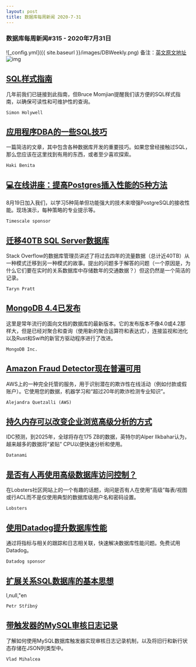 ```yaml
---
layout: post
title: 数据库每周新闻 2020-7-31
---
```

### 数据库每周新闻#315 - 2020年7月31日
![_config.yml]({{ site.baseurl }}/images/DBWeekly.png)
备注：[英文原文地址](https://dbweekly.com/issues/315)
![img](https://res.cloudinary.com/cpress/image/upload/w_1280,e_sharpen:60/jdeepgdvpgvjnxjrfctm.jpg)


## [SQL样式指南](https://dbweekly.com/link/92784/web)
几年前我们已链接到此指南，但Bruce Momjian提醒我们该方便的SQL样式指南，以确保可读性和可维护性的查询。

`Simon Holywell`


## [应用程序DBA的一些SQL技巧](https://dbweekly.com/link/92785/web)
一篇简洁的文章，其中包含各种数据库开发的重要技巧。如果您曾经接触过SQL，那么您应该在这里找到有用的东西，或者至少喜欢探索。

`Haki Benita`


## [💻在线讲座：提高Postgres插入性能的5种方法](https://dbweekly.com/link/92786/web)
8月19日加入我们，以学习5种简单但功能强大的技术来增强PostgreSQL的接收性能。现场演示，每种策略的专业提示等。

`Timescale sponsor`


## [迁移40TB SQL Server数据库](https://dbweekly.com/link/92787/web)
Stack Overflow的数据库管理员讲述了将过去四年的流量数据（总计近40TB）从一种模式迁移到另一种模式的故事。提出的问题多于解答的问题（一个原因是，为什么它们要在实时的关系数据库中存储数年的交通数据？）但这仍然是一个简洁的记录。

`Taryn Pratt`


## [MongoDB 4.4已发布](https://dbweekly.com/link/92789/web)
这里是常年流行的面向文档的数据库的最新版本。它的发布版本不像4.0或4.2那样大，但是已经对聚合和查询（使用新的聚合运算符和表达式），连接监视和池化以及Rust和Swift的新官方驱动程序进行了改进。

`MongoDB Inc.`


## [Amazon Fraud Detector现在普遍可用](https://dbweekly.com/link/92790/web)
AWS上的一种完全托管的服务，用于识别潜在的欺诈性在线活动（例如付款或假账户）。它使用您的数据，机器学习和“超过20年的欺诈检测专业知识”。

`Alejandra Quetzalli (AWS)`


## [持久内存可以改变企业浏览高级分析的方式](https://dbweekly.com/link/92791/web)
IDC预测，到2025年，全球将存在175 ZB的数据，英特尔的Alper Ilkbahar认为，越来越多的数据将“紧贴” CPU以便快速分析和使用。

`Datanami`


## [是否有人再使用高级数据库访问控制？](https://dbweekly.com/link/92792/web)
在Lobsters社区网站上的一个有趣的话题，询问是否有人在使用“高级”每表/视图或行ACL而不是仅使用典型的数据库级用户名和密码设置。

`Lobsters`


## [使用Datadog提升数据库性能](https://dbweekly.com/link/92793/web)
通过将指标与相关的跟踪和日志相关联，快速解决数据库性能问题。免费试用Datadog。

`Datadog sponsor`


## [扩展关系SQL数据库的基本思想](https://dbweekly.com/link/92794/web)
l,null,"en

`Petr Stříbný`


## [带触发器的MySQL审核日志记录](https://dbweekly.com/link/92795/web)
了解如何使用MySQL数据库触发器实现审核日志记录机制，以及将旧行和新行状态存储在JSON列类型中。

`Vlad Mihalcea`
